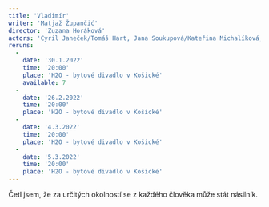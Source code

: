 ```yaml
---
title: 'Vladimír'
writer: 'Matjaž Župančić'
director: 'Zuzana Horáková'
actors: 'Cyril Janeček/Tomáš Hart, Jana Soukupová/Kateřina Michalíková, Jan Šípal/Lukáš Sahula, Marek Zavřel/Michael Rádl'
reruns:
  -
    date: '30.1.2022'
    time: '20:00'
    place: 'H2O - bytové divadlo v Košické'
    available: 7
  -
    date: '26.2.2022'
    time: '20:00'
    place: 'H2O - bytové divadlo v Košické'
  -  
    date: '4.3.2022'
    time: '20:00'
    place: 'H2O - bytové divadlo v Košické'
  -
    date: '5.3.2022'
    time: '20:00'
    place: 'H2O - bytové divadlo v Košické'
---
```

Četl jsem, že za určitých okolností se z každého člověka může stát násilník.
